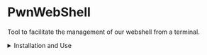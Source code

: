 # PwnWebShell
Tool to facilitate the management of our webshell from a terminal.

<details><summary>Installation and Use</summary>

**Requirements**
  
1. `git clone https://github.com/DarkTrojanDev/PwnWebShell.git`


2. `chmod +x pwnwebshell.sh`


3. `sudo rlwrap ./pwnwebshell.sh`

